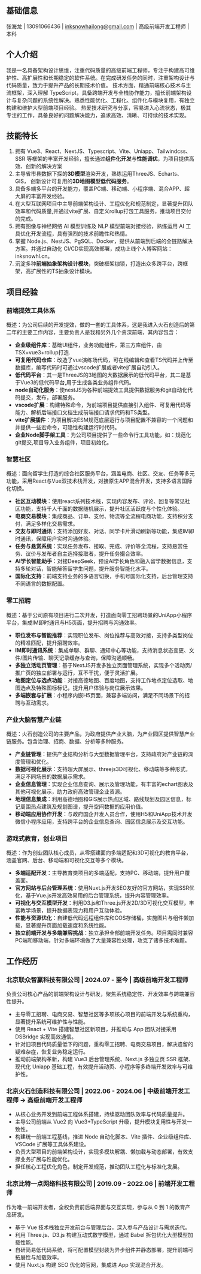 ﻿---
layout: false
---
## 基础信息
张海龙 | 13091066436 | <inksnowhailong@gmail.com> | 高级前端开发工程师 | 本科


## 个人介绍

我是一名具备架构设计思维，注重代码质量的高级前端工程师，专注于构建高可维护性、高扩展性和长期稳定的软件系统。在完成研发任务的同时，注重架构设计与代码质量，致力于提升产品的长期技术价值。
技术方面，精通前端核心技术与主流框架，深入理解 TypeScript，具备跨端开发与全栈协作能力，擅长前端架构设计与复杂问题的系统性解决。熟悉性能优化、工程化、组件化与模块复用，有独立构建和维护大型前端项目经验。
热爱技术研究与分享，容易进入心流状态，极其专注的工作，具备良好的问题解决能力，追求高效、清晰、可持续的技术实现。
## 技能特长
1. 拥有 Vue3、React、NextJS、Typescript、Vite、Uniapp、Tailwindcss、SSR 等框架的丰富开发经验，擅长通过**组件化开发**与**性能调优**，为项目提供高效、创新的解决方案
2. 主导省市县数据下探的**3D模型**渲染开发，熟练运用ThreeJS、Echarts、GIS， 创新设计可复用的**3D地图模型低代码服务**。
3. 具备多端多平台的开发能力，覆盖PC端、移动端、小程序端、混合APP、超大屏的丰富开发经验。
4. 在大型互联网项目中主导前端架构设计、工程优化和规范制定，显著提升团队效率和代码质量,并通过vite扩展、自定义rollup打包工具服务，推动项目交付的完成。
5. 拥有图像与神经网络 AI 模型训练及 NLP 模型前端对接经验，熟练运用 AI 工具优化开发流程，具有强烈的技术前瞻性和热情。
6. 掌握 Node.js、NestJS、PgSQL、Docker，提供从前端到后端的全链路解决方案。并通过自动化 CI/CD实现高效部署，成功上线个人博客网站：inksnowhl.cn。
7. 沉淀多种**前端抽象架构设计模块**，突破框架枷锁，打造出众多跨平台，跨框架，高扩展性的TS抽象设计模块。

## 项目经验
### 前端提效工具体系
概述：为公司后续的开发提效，做的一套的工具体系，这是我进入火石创造后的第二年的主要工作内容，主要负责人是我和另外几个资深前端，其内容包含：
 - **企业级组件库**：基础UI组件，业务功能组件，第三方库组件，由TSX+vue3+rollup打造.
 - **可复用代码仓库**：改造了vue演练场代码，可在线编辑和查看TS代码并上传至数据库，编写代码时可通过vscode扩展或者vite扩展自动引入。
 - **低代码平台**：其一是ThreeJS的3地图的大数据展示的低代码平台，其二是基于Vue3的低代码平台,用于生成各类业务组件代码。
 - **node自动化服务**：使nestJS为各种前端提效工具提供数据服务和git自动化代码提交，发布，部署服务。
 - **vscode扩展**：构建特殊命令，为前端项目提供直接引入组件、可复用代码等能力、解析后端接口文档生成前端接口请求代码和TS类型。
 - **vite扩展插件**：为项目解决ESM规范底层运行与项目配置不兼容的一个问题和并提供一些宏命令，可隐性构建运行时代码。
 - **企业Node脚手架工具**：为公司项目提供了一些命令行工具功能，如：规范化git提交,项目导入业务组件，项目初始化。
### 智慧社区
概述：面向留学生打造的综合社区服务平台，涵盖电商、社区、交友、任务等多元功能，采用React与Vue双技术栈开发，对接原生APP混合开发，支持多语言国际化切换。
 - **社区互动模块**：使用react系列技术栈，实现内容发布、评论、回复等常见社区功能，支持千人千面的数据随机展示，提升社区活跃度与个性化体验。
 - **电商交易模块**：集成商品、订单、支付、物流等全流程电商功能，支持积分支付，满足多样化交易需求。
 - **交友与即时通讯**：支持添加好友、对话、同学卡片滑动刷新等功能，集成IM即时通讯，保障用户实时沟通体验。
 - **任务与悬赏系统**：实现任务发布、接取、完成、评价等全流程，支持悬赏任务、议价与发布者自主选择接取者，提升任务撮合效率。
 - **AI学长智能助手**：对接DeepSeek，预设AI学长角色和融入留学数据信息，支持多轮对话，智能解答留学生问题，提升服务智能化水平。
 - **国际化支持**：前端支持业务的多语言切换，手机号国际化支持，后台管理支持不同语言的数据配置。
### 零工招聘
概述：基于公司原有项目进行二次开发，打造面向零工招聘场景的UniApp小程序平台，集成IM即时通讯与H5页面，提升招聘与沟通效率。
 - **职位发布与智能推荐**：实现职位发布、岗位推荐与高效对接，支持多类型岗位的精准匹配，提升招聘效率。
 - **IM即时通讯系统**：集成单聊、群聊、通知中心等功能，支持消息状态变更、文件/图片传输、聊天记录缓存与查询，保障沟通顺畅。
 - **多独立活动页管理**：基于NextJS开发多独立页面管理系统，实现多个活动页/推广页的独立部署与运行，互不干扰，便于灵活扩展。
 - **地图定位与选点功能**：对接高德地图、百度地图，支持工作地点定位选取、地图选点及特殊图标标记，提升用户体验与岗位展示效果。
 - **多端嵌套与扩展**：小程序内嵌H5页面，兼容多端访问，满足不同场景下的招聘与互动需求。
### 产业大脑智慧产业链
概述：火石创造公司的主要产品，为政府提供产业大脑，为产业园区提供智慧产业链服务。包含治理、招商、数据、分析等多种服务。
 - **产业链管理**：提供产业结构分析与大型数据管理平台，支持政府对产业链的深度管理和优化。
 - **数据可视化展示**：支持超大屏展示、threejs3D可视化、移动端等多种形式，满足不同场景的数据展示需求。
 - **企业信息管理**：实现企业信息查询、展示及管理功能，有丰富的echart图表及其他可视化展示，助力政府高效管理企业资源。
 - **地理信息集成**：利用高德地图和GIS展示热点区域、路线规划及园区信息，标记周围热点建筑及规划图谱，提升空间数据的应用价值。
 - **移动端应用协作开发**：与政府国企开发人员合作，使用H5和UniApp技术开发微信小程序应用，支持跨平台的企业信息查询、园区信息展示及交互功能。
### 游戏式教育，创业项目
概述：作为创业团队核心成员，从零搭建面向多端适配和3D可视化的教育平台，涵盖官网、后台、移动端和可视化交互等多个模块。
 - **多端适配开发**：主导教育类项目的多端适配，支持PC、移动端，提升用户覆盖面。
 - **官方网站与后台管理系统**：使用Nuxt.js开发SEO友好的官方网站，实现SSR优化，基于Vue.js开发高效易用的后台管理系统，提升内容管理效率。
 - **可视化与交互模型开发**：利用D3.js和Three.js开发2D/3D可视化交互模型，丰富教学场景，提升数据表现力和用户互动体验。
 - **性能与资源优化**：自建低代码远程组件库和COS存储桶，实施图片与组件懒加载，显著提升页面加载速度和系统性能。
 - **独立前端开发与多端兼容挑战**：独立承担全部前端开发任务。项目需同时兼容PC端和移动端，针对多端环境做了大量兼容性处理，攻克了诸多技术难题。

## 工作经历
### 北京联众智赢科技有限公司 | 2024.07 - 至今 | 高级前端开发工程师
负责公司核心产品的前端架构设计与研发，聚焦系统稳定性、开发效率与跨端兼容性提升。
- 主导零工招聘、电商交易、智慧社区等多项核心项目的前端开发与系统重构，显著提升系统可维护性与性能。
- 使用 React + Vite 搭建智慧社区新项目，并推动与 App 团队对接采用 DSBridge 实现高效通信。
- 针对旧项目代码质量低下的问题，重构零工招聘、电商交易项目，解决遗留的疑难杂症，恢复业务稳定运行。
- 推动前端架构革新，构建 Vue3 后台管理系统、Next.js 多独立页 SSR 框架、现代化 Uniapp 基础工程，有效提升活动页、小程序等多终端开发效率与可维护性。
### 北京火石创造科技有限公司 | 2022.06 - 2024.06 | 中级前端开发工程师 -> 高级前端开发工程师
- 从核心业务开发到前端工程体系搭建，持续驱动团队效率与代码质量提升。
- 主导公司前端从 Vue2 向 Vue3+TypeScript 升级，提升模块复用性与开发一致性。
- 构建统一前端工程基线，推进 Node 自动化脚本、Vite 插件、企业级组件库、VSCode 扩展等工具体系建设。
- 负责大型项目的前端架构设计，实现多模块解耦、懒加载与动态部署，有效支撑业务扩展与性能优化。
- 担任核心工程优化角色，制定开发规范，推动团队工程化与标准化发展。
### 北京比特一点网络科技有限公司 | 2019.09 - 2022.06 | 前端开发工程师
作为唯一前端开发者，全权负责前后端界面与交互实现，参与从 0 到 1 的教育产品研发。
- 基于 Vue 技术栈独立开发前台与管理后台，深入参与产品设计与需求迭代。
- 利用 Three.js、D3.js 构建互动式数学模型，通过 Babel 拆包优化大型模型加载性能。
- 自研简易低代码系统，将可配置模型封装为异步组件并静态部署，提升前端可拓展性与加载效率。
- 使用 Nuxt.js 构建 SEO 优化的官网，集成进 App 实现混合开发。
